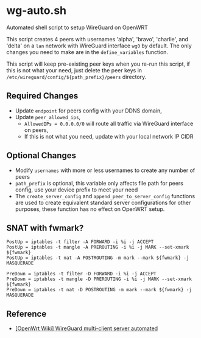 # wg-auto.sh

Automated shell script to setup WireGuard on OpenWRT

This script creates 4 peers with usernames 'alpha', 'bravo', 'charlie', and 'delta' on a `lan` network with WireGuard interface `wg0` by default. The only changes you need to make are in the `define_variables` function.

This script will keep pre-existing peer keys when you re-run this script, if this is not what your need, just delete the peer keys in `/etc/wireguard/config/${path_prefix}/peers` directory.

## Required Changes

* Update `endpoint` for peers config with your DDNS domain,
* Update `peer_allowed_ips`,
    * `AllowedIPs = 0.0.0.0/0` will route all traffic via WireGuard interface on peers,
    * If this is not what you need, update with your local network IP CIDR

## Optional Changes

* Modify `usernames` with more or less usernames to create any number of peers
* `path_prefix` is optional, this variable only affects file path for peers config, use your device prefix to meet your need
* The `create_server_config` and `append_peer_to_server_config` functions are used to create equivalent standard server configurations for other purposes, these function has no effect on OpenWRT setup.

## SNAT with fwmark?

```
PostUp = iptables -t filter -A FORWARD -i %i -j ACCEPT
PostUp = iptables -t mangle -A PREROUTING -i %i -j MARK --set-xmark ${fwmark}
PostUp = iptables -t nat -A POSTROUTING -m mark --mark ${fwmark} -j MASQUERADE

PreDown = iptables -t filter -D FORWARD -i %i -j ACCEPT
PreDown = iptables -t mangle -D PREROUTING -i %i -j MARK --set-xmark ${fwmark}
PreDown = iptables -t nat -D POSTROUTING -m mark --mark ${fwmark} -j MASQUERADE
```

## Reference

* [[OpenWrt Wiki] WireGuard multi-client server automated](https://openwrt.org/docs/guide-user/services/vpn/wireguard/automated)
